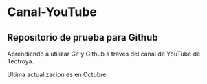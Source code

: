 # Canal-YouTube

## Repositorio de prueba para Github

Aprendiendo a utilizar Git y Github a través del canal de YouTube de Tectroya.

Ultima actualizacion es en Octubre
